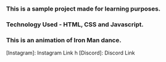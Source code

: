 ### This is a sample project made for learning purposes.
### Technology Used - HTML, CSS and Javascript.

### This is an animation of Iron Man dance.

[Instagram]: Instagram Link h
[Discord]: Discord Link